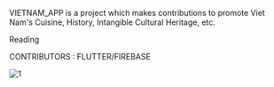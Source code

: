 VIETNAM_APP is a project which makes contributions to promote Viet Nam's Cuisine, History, Intangible Cultural Heritage, etc. 

Reading 

CONTRIBUTORS : FLUTTER/FIREBASE 

![1](images/https://github.com/TungLam111/flutter_vietnam_app/blob/master/images/Screenshot_1624203184.png)

